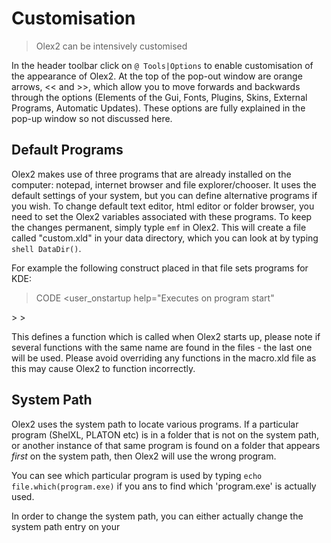 # Customisation
> Olex2 can be intensively customised

In the header toolbar click on `@ Tools|Options` to enable customisation of the appearance of Olex2. At the top of the pop-out window are orange arrows, << and >>, which allow you to move forwards and backwards through the options (Elements of the Gui, Fonts, Plugins, Skins, External Programs, Automatic Updates). These options are fully explained in the pop-up window so not discussed here.

## Default Programs
Olex2 makes use of three programs that are already installed on the computer: notepad, internet browser and file explorer/chooser. It uses the default settings of your system, but you can define alternative programs if you wish.
To change default text editor, html editor or folder browser, you need to set the Olex2 variables associated with these programs. To keep the changes permanent, simply typle `emf` in Olex2. This will create a file called "custom.xld" in your data directory, which you can look at by typing `shell DataDir()`.

For example the following construct placed in that file sets programs for KDE:

>CODE <user_onstartup help="Executes on program start"
<body
  <args>
    <cmd
      <cmd1 "setvar(defeditor,'kate')">
      <cmd2 "setvar(defexplorer,'konqueror')">
      <cmd3 "setvar(defbrowser,'konqueror')">
    >
>

This defines a function which is called when Olex2 starts up, please note if several functions with the same name are found in the files - the last one will be used. Please avoid overriding any functions in the macro.xld file as this may cause Olex2 to function incorrectly.

## System Path
Olex2 uses the system path to locate various programs. If a particular program (ShelXL, PLATON etc) is in a folder that is not on the system path, or another instance of that same program is found on a folder that appears _first_ on the system path, then Olex2 will use the wrong program.

You can see which particular program is used by typing `echo file.which(program.exe)` if you ans to find which 'program.exe' is actually used.

In order to change the system path, you can either actually change the system path entry on your